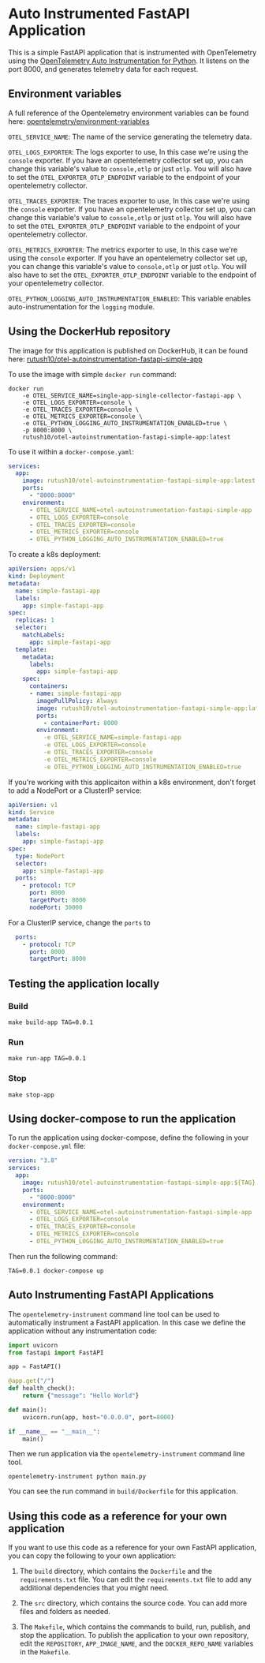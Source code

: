 # Auto Instrumented FastAPI Application

This is a simple FastAPI application that is instrumented with OpenTelemetry using the [OpenTelemetry Auto Instrumentation for Python](https://opentelemetry.io/docs/instrumentation/python/automatic/). It listens on the port 8000, and generates telemetry data for each request. 


## Environment variables

A full reference of the Opentelemetry environment variables can be found here: [opentelemetry/environment-variables](https://opentelemetry.io/docs/specs/otel/configuration/sdk-environment-variables/)

`OTEL_SERVICE_NAME`: The name of the service generating the telemetry data. 

`OTEL_LOGS_EXPORTER`: The logs exporter to use, In this case we're using the `console` exporter. If you have an opentelemetry collector set up, you can change this variable's value to `console,otlp` or just `otlp`. You will also have to set the `OTEL_EXPORTER_OTLP_ENDPOINT` variable to the endpoint of your opentelemetry collector.

`OTEL_TRACES_EXPORTER`: The traces exporter to use, In this case we're using the `console` exporter. If you have an opentelemetry collector set up, you can change this variable's value to `console,otlp` or just `otlp`. You will also have to set the `OTEL_EXPORTER_OTLP_ENDPOINT` variable to the endpoint of your opentelemetry collector.

`OTEL_METRICS_EXPORTER`: The metrics exporter to use, In this case we're using the `console` exporter. If you have an opentelemetry collector set up, you can change this variable's value to `console,otlp` or just `otlp`. You will also have to set the `OTEL_EXPORTER_OTLP_ENDPOINT` variable to the endpoint of your opentelemetry collector.

`OTEL_PYTHON_LOGGING_AUTO_INSTRUMENTATION_ENABLED`: This variable enables auto-instrumentation for the `logging` module.


## Using the DockerHub repository

The image for this application is published on DockerHub, it can be found here: [rutush10/otel-autoinstrumentation-fastapi-simple-app
](https://hub.docker.com/repository/docker/rutush10/otel-autoinstrumentation-fastapi-simple-app/general)


To use the image with simple `docker run` command: 

```shell
docker run
	-e OTEL_SERVICE_NAME=single-app-single-collector-fastapi-app \
	-e OTEL_LOGS_EXPORTER=console \
	-e OTEL_TRACES_EXPORTER=console \
	-e OTEL_METRICS_EXPORTER=console \
	-e OTEL_PYTHON_LOGGING_AUTO_INSTRUMENTATION_ENABLED=true \
	-p 8000:8000 \
	rutush10/otel-autoinstrumentation-fastapi-simple-app:latest
```

To use it within a `docker-compose.yaml`: 

```yaml
services:
  app:
    image: rutush10/otel-autoinstrumentation-fastapi-simple-app:latest
    ports:
      - "8000:8000"
    environment:
      - OTEL_SERVICE_NAME=otel-autoinstrumentation-fastapi-simple-app
      - OTEL_LOGS_EXPORTER=console
      - OTEL_TRACES_EXPORTER=console
      - OTEL_METRICS_EXPORTER=console
      - OTEL_PYTHON_LOGGING_AUTO_INSTRUMENTATION_ENABLED=true
```

To create a k8s deployment: 

```yaml
apiVersion: apps/v1
kind: Deployment
metadata:
  name: simple-fastapi-app
  labels:
    app: simple-fastapi-app
spec:
  replicas: 1
  selector:
    matchLabels:
      app: simple-fastapi-app
  template:
    metadata:
      labels:
        app: simple-fastapi-app
    spec:
      containers:
      - name: simple-fastapi-app
        imagePullPolicy: Always
        image: rutush10/otel-autoinstrumentation-fastapi-simple-app:latest
        ports:
          - containerPort: 8000
        environment:
          -e OTEL_SERVICE_NAME=simple-fastapi-app
          -e OTEL_LOGS_EXPORTER=console
          -e OTEL_TRACES_EXPORTER=console
          -e OTEL_METRICS_EXPORTER=console
          -e OTEL_PYTHON_LOGGING_AUTO_INSTRUMENTATION_ENABLED=true
```

If you're working with this applicaiton within a k8s environment, don't forget to add a NodePort or a ClusterIP service: 

```yaml
apiVersion: v1
kind: Service
metadata:
  name: simple-fastapi-app
  labels:
    app: simple-fastapi-app
spec:
  type: NodePort
  selector:
    app: simple-fastapi-app
  ports:
    - protocol: TCP
      port: 8000
      targetPort: 8000
      nodePort: 30000
```

For a ClusterIP service, change the `ports` to 

```yaml
  ports:
    - protocol: TCP
      port: 8000
      targetPort: 8000
```


## Testing the application locally

### Build

```shell
make build-app TAG=0.0.1
```

### Run

```shell
make run-app TAG=0.0.1
```

### Stop

```shell
make stop-app
```

## Using docker-compose to run the application

To run the application using docker-compose, define the following in your `docker-compose.yml` file:

```yaml
version: "3.8"
services:
  app:
    image: rutush10/otel-autoinstrumentation-fastapi-simple-app:${TAG}
    ports:
      - "8000:8000"
    environment:
      - OTEL_SERVICE_NAME=otel-autoinstrumentation-fastapi-simple-app
      - OTEL_LOGS_EXPORTER=console
      - OTEL_TRACES_EXPORTER=console
      - OTEL_METRICS_EXPORTER=console
      - OTEL_PYTHON_LOGGING_AUTO_INSTRUMENTATION_ENABLED=true
```

Then run the following command:

```shell
TAG=0.0.1 docker-compose up
```

## Auto Instrumenting FastAPI Applications

The `opentelemetry-instrument` command line tool can be used to automatically instrument a FastAPI application. In this case we define the application without any instrumentation code: 

```python
import uvicorn
from fastapi import FastAPI

app = FastAPI()

@app.get("/")
def health_check():
    return {"message": "Hello World"}

def main():
    uvicorn.run(app, host="0.0.0.0", port=8000)

if __name__ == "__main__":
    main()
```

Then we run application via the `opentelemetry-instrument` command line tool.

```shell
opentelemetry-instrument python main.py
```

You can see the run command in `build/Dockerfile` for this application. 


## Using this code as a reference for your own application

If you want to use this code as a reference for your own FastAPI application, you can copy the following to your own application:

1. The `build` directory, which contains the `Dockerfile` and the `requirements.txt` file. You can edit the `requirements.txt` file to add any additional dependencies that you might need. 

2. The `src` directory, which contains the source code. You can add more files and folders as needed.

3. The `Makefile`, which contains the commands to build, run, publish, and stop the application. To publish the application to your own repository, edit the `REPOSITORY`, `APP_IMAGE_NAME`, and the `DOCKER_REPO_NAME` variables in the `Makefile`.

